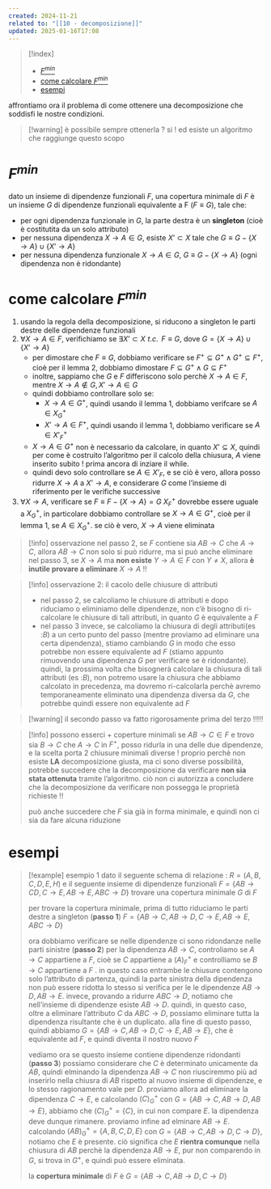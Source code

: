 ```yaml
---
created: 2024-11-21
related to: "[[10 - decomposizione]]"
updated: 2025-01-16T17:08
---
```

>[!index]
>
>- [$F^{min}$](#$F%5E%7Bmin%7D$)
>- [come calcolare $F^{min}$](#come%20calcolare%20$F%5E%7Bmin%7D$)
>- [esempi](#esempi)

affrontiamo ora il problema di come ottenere una decomposizione che soddisfi le nostre condizioni.
>[!warning] è possibile sempre ottenerla ? si !
> ed esiste un algoritmo che raggiunge questo scopo
# $F^{min}$
dato un insieme di dipendenze funzionali $F$, una copertura minimale di $F$ è un insieme $G$ di dipendenze funzionali equivalente a F ($F \equiv G$), tale che:
-  per ogni dipendenza funzionale in $G$, la parte destra è un **singleton** (cioè è costitutita da un solo attributo)
- per nessuna dipendenza $X \to A \in G$, esiste $X’ \subset X$ tale che $G \equiv G - \{X \to A\} \cup \{X’ \to A\}$
- per nessuna dipendenza funzionale $X \to A \in G$, $G \equiv G - \{X \to A\}$ (ogni dipendenza non è ridondante)
# come calcolare $F^{min}$
1. usando la regola della decomposizione, si riducono a singleton le parti destre delle dipendenze funzionali
2. $\forall X \to A \in F$, verifichiamo se $\exists X’ \subset X \,\,t.c. \,\ F \equiv G$, dove $G = \{X \to A\} \cup \{X’ \to A\}$
	- per dimostare che $F \equiv G$, dobbiamo verificare se  $F^+ \subseteq G^+ \land G^+ \subseteq F^+$, cioè per il lemma 2, dobbiamo dimostare $F \subseteq G^+ \land G \subseteq F^+$
	- inoltre, sappiamo che $G$ e $F$ differiscono solo perchè $X \to A \in F$, mentre $X \to A \not\in G, X' \to A \in G$
	- quindi dobbiamo controllare solo se: 
		- $X \to A \in G^+$, quindi usando il lemma 1, dobbiamo verifcare se $A \in X^+_G$
		- $X’ \to A \in F^+$, quindi usando il lemma 1, dobbiamo verificare se $A \in X’^+_F$
	- $X \to A \in G^+$ non è necessario da calcolare, in quanto $X’ \subseteq X$, quindi per come è costruito l’algoritmo per il calcolo della chiusura, $A$ viene inserito subito ! prima ancora di inziare il while.
	- quindi devo solo controllare se $A \in X’_F$, e se ciò è vero, allora posso ridurre $X \to A$ a $X’ \to A$, e considerare $G$ come l’insieme di riferimento per le verifiche successive
3. $\forall  X \to A$, verificare se $F \equiv F - \{X \to A\} = G$
$X^+_F$ dovrebbe essere uguale a $X^+_G$, in particolare dobbiamo controllare se $X \to A \in G^+$, cioè per il lemma 1, se $A \in X^+_G$. se ciò è vero, $X \to A$ viene eliminata
>[!info] osservazione
>nel passo 2, se $F$ contiene sia $AB \to C$ che $A \to C$, allora $AB \to C$ non solo si può ridurre, ma si può anche eliminare
nel passo 3, se $X \to A$ ma **non esiste** $Y \to A \in F$ con $Y \not= X$, allora **è inutile provare a eliminare** $X \to A$ !!

>[!info] osservazione 2: il cacolo delle chiusure di attributi
>- nel passo 2, se calcoliamo le chiusure di attributi e dopo riduciamo o eliminiamo delle dipendenze, non c’è bisogno di ri-calcolare le chiusure di tali attributi, in quanto $G$ è equivalente a $F$
>- nel passo 3 invece, se calcoliamo la chiusura di degli attributi(es :$B$) a un certo punto del passo (mentre proviamo ad eliminare una certa dipendenza), stiamo cambiando $G$ in modo che esso potrebbe non essere equivalente ad $F$ (stiamo appunto rimuovendo una dipendenza $G$ per verificare se è ridondante). quindi, la prossima volta che bisognerà calcolare la chiusura di tali attributi (es :$B$), non potremo usare la chiusura che abbiamo calcolato in precedenza, ma dovremo ri-calcolarla perchè avremo temporaneamente eliminato una dipendenza diversa da $G$, che potrebbe quindi essere non equivalente ad $F$
>


>[!warning] il secondo passo va fatto rigorosamente prima del terzo !!!!!

>[!info] possono esserci + coperture minimali 
>se $AB \to C \in F$ e trovo sia $B \to C$ che $A \to C$ in $F^+$, posso ridurla in una delle due dipendenze, e la scelta porta 2 chiusure minimali diverse !
proprio perchè non esiste **LA** decomposizione giusta, ma ci sono diverse possibilità, potrebbe succedere che la decomposizione da verificare **non sia stata ottenuta** tramite l’algoritmo. ciò non ci autorizza a concludere che la decomposizione da verificare non possegga le proprietà richieste !!
>
> può anche succedere che $F$ sia già in forma minimale, e quindi non ci sia da fare alcuna riduzione
# esempi
>[!example] esempio 1
dato il seguente schema di relazione : $R = (A,B,C,D,E,H)$
e il seguente insieme di dipendenze funzionali $F = \{AB \to CD, C \to E, AB \to E, ABC \to D\}$
trovare una copertura minimale $G$ di $F$
>
> per trovare la copertura minimale, prima di tutto riduciamo le parti destre a singleton (**passo 1**)
> $F = \{AB \to C, AB \to D, C \to E, AB \to E, ABC \to D\}$
>
>ora dobbiamo verificare se nelle dipendenze ci sono ridondanze nelle parti sinistre (**passo 2**)
>per la dipendenza $AB \to C$, controliamo se $A \to C$ appartiene a $F$, cioè se $C$ appartiene a $(A)_F^+$ e controlliamo se $B \to C$ appartiene a $F$ . in questo caso entrambe le chiusure contengono solo l’attributo di partenza, quindi la parte sinistra della dipendenza non può essere ridotta
>lo stesso si verifica per le le dipendenze $AB \to D, AB \to E$. invece, provando a ridurre $ABC \to D$, notiamo che nell’insieme di dipendenze esiste $AB \to D$. quindi, in questo caso, oltre a eliminare l’attributo $C$ da $ABC \to D$, possiamo eliminare tutta la dipendenza risultante che è un duplicato.
>alla fine di questo passo, quindi abbiamo $G = \{AB \to C, AB \to D, C \to E, AB \to E\}$, che è equivalente ad $F$, e quindi diventa il nostro nuovo $F$
>
>vediamo ora se questo insieme contiene dipendenze ridondanti (**passo 3**)
>possiamo considerare che $C$ è determinato unicamente da $AB$, quindi elminando la dipendenza $AB \to C$ non riusciremmo più ad inserirlo nella chiusra di $AB$ rispetto al nuovo insieme di dipendenze, e lo stesso ragionamento vale per $D$. 
>proviamo allora ad eliminare la dipendenza $C \to E$, e calcolando $(C)_G^+$ con $G =\{AB \to C, AB \to D, AB \to E\}$, abbiamo che $(C)_G^+ = \{C\}$, in cui non compare $E$. la dipendenza deve dunque rimanere.
>proviamo infine ad elminare $AB \to E$. calcolando $(AB)^+_G =\{A,B,C,D,E\}$ con $G = \{AB \to C, AB \to D, C \to D\}$, notiamo che $E$ è presente. ciò significa che $E$ **rientra comunque** nella chiusura di $AB$ perchè la dipendenza $AB \to E$, pur non comparendo in $G$, si trova in $G^+$, e quindi può essere eliminata.
>
> la **copertura minimale** di $F$ è $G = \{AB \to C, AB \to D, C \to D\}$
